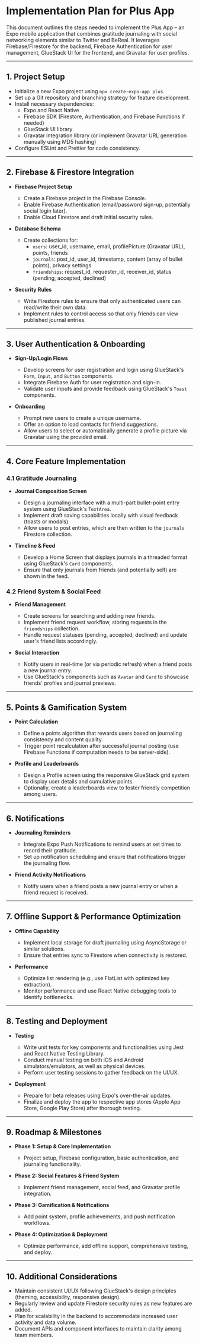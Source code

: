 # Implementation Plan for Plus App

This document outlines the steps needed to implement the Plus App – an Expo mobile application that combines gratitude journaling with social networking elements similar to Twitter and BeReal. It leverages Firebase/Firestore for the backend, Firebase Authentication for user management, GlueStack UI for the frontend, and Gravatar for user profiles.

---

## 1. Project Setup

- Initialize a new Expo project using `npx create-expo-app plus`.
- Set up a Git repository and branching strategy for feature development.
- Install necessary dependencies:
  - Expo and React Native
  - Firebase SDK (Firestore, Authentication, and Firebase Functions if needed)
  - GlueStack UI library
  - Gravatar integration library (or implement Gravatar URL generation manually using MD5 hashing)
- Configure ESLint and Prettier for code consistency.

---

## 2. Firebase & Firestore Integration

- **Firebase Project Setup**
  - Create a Firebase project in the Firebase Console.
  - Enable Firebase Authentication (email/password sign-up, potentially social login later).
  - Enable Cloud Firestore and draft initial security rules.

- **Database Schema**
  - Create collections for:
    - `users`: user_id, username, email, profilePicture (Gravatar URL), points, friends
    - `journals`: post_id, user_id, timestamp, content (array of bullet points), privacy settings
    - `friendships`: request_id, requester_id, receiver_id, status (pending, accepted, declined)

- **Security Rules**
  - Write Firestore rules to ensure that only authenticated users can read/write their own data.
  - Implement rules to control access so that only friends can view published journal entries.

---

## 3. User Authentication & Onboarding

- **Sign-Up/Login Flows**
  - Develop screens for user registration and login using GlueStack's `Form`, `Input`, and `Button` components.
  - Integrate Firebase Auth for user registration and sign-in.
  - Validate user inputs and provide feedback using GlueStack's `Toast` components.

- **Onboarding**
  - Prompt new users to create a unique username.
  - Offer an option to load contacts for friend suggestions.
  - Allow users to select or automatically generate a profile picture via Gravatar using the provided email.

---

## 4. Core Feature Implementation

### 4.1 Gratitude Journaling

- **Journal Composition Screen**
  - Design a journaling interface with a multi-part bullet-point entry system using GlueStack's `TextArea`.
  - Implement draft saving capabilities locally with visual feedback (toasts or modals).
  - Allow users to post entries, which are then written to the `journals` Firestore collection.
  
- **Timeline & Feed**
  - Develop a Home Screen that displays journals in a threaded format using GlueStack's `Card` components.
  - Ensure that only journals from friends (and potentially self) are shown in the feed.

### 4.2 Friend System & Social Feed

- **Friend Management**
  - Create screens for searching and adding new friends.
  - Implement friend request workflow, storing requests in the `friendships` collection.
  - Handle request statuses (pending, accepted, declined) and update user's friend lists accordingly.

- **Social Interaction**
  - Notify users in real-time (or via periodic refresh) when a friend posts a new journal entry.
  - Use GlueStack's components such as `Avatar` and `Card` to showcase friends' profiles and journal previews.

---

## 5. Points & Gamification System

- **Point Calculation**
  - Define a points algorithm that rewards users based on journaling consistency and content quality.
  - Trigger point recalculation after successful journal posting (use Firebase Functions if computation needs to be server-side).

- **Profile and Leaderboards**
  - Design a Profile screen using the responsive GlueStack grid system to display user details and cumulative points.
  - Optionally, create a leaderboards view to foster friendly competition among users.

---

## 6. Notifications

- **Journaling Reminders**
  - Integrate Expo Push Notifications to remind users at set times to record their gratitude.
  - Set up notification scheduling and ensure that notifications trigger the journaling flow.

- **Friend Activity Notifications**
  - Notify users when a friend posts a new journal entry or when a friend request is received.

---

## 7. Offline Support & Performance Optimization

- **Offline Capability**
  - Implement local storage for draft journaling using AsyncStorage or similar solutions.
  - Ensure that entries sync to Firestore when connectivity is restored.

- **Performance**
  - Optimize list rendering (e.g., use FlatList with optimized key extraction).
  - Monitor performance and use React Native debugging tools to identify bottlenecks.

---

## 8. Testing and Deployment

- **Testing**
  - Write unit tests for key components and functionalities using Jest and React Native Testing Library.
  - Conduct manual testing on both iOS and Android simulators/emulators, as well as physical devices.
  - Perform user testing sessions to gather feedback on the UI/UX.

- **Deployment**
  - Prepare for beta releases using Expo's over-the-air updates.
  - Finalize and deploy the app to respective app stores (Apple App Store, Google Play Store) after thorough testing.

---

## 9. Roadmap & Milestones

- **Phase 1: Setup & Core Implementation**
  - Project setup, Firebase configuration, basic authentication, and journaling functionality.

- **Phase 2: Social Features & Friend System**
  - Implement friend management, social feed, and Gravatar profile integration.

- **Phase 3: Gamification & Notifications**
  - Add point system, profile achievements, and push notification workflows.

- **Phase 4: Optimization & Deployment**
  - Optimize performance, add offline support, comprehensive testing, and deploy.

---

## 10. Additional Considerations

- Maintain consistent UI/UX following GlueStack's design principles (theming, accessibility, responsive design).
- Regularly review and update Firestore security rules as new features are added.
- Plan for scalability in the backend to accommodate increased user activity and data volume.
- Document APIs and component interfaces to maintain clarity among team members. 